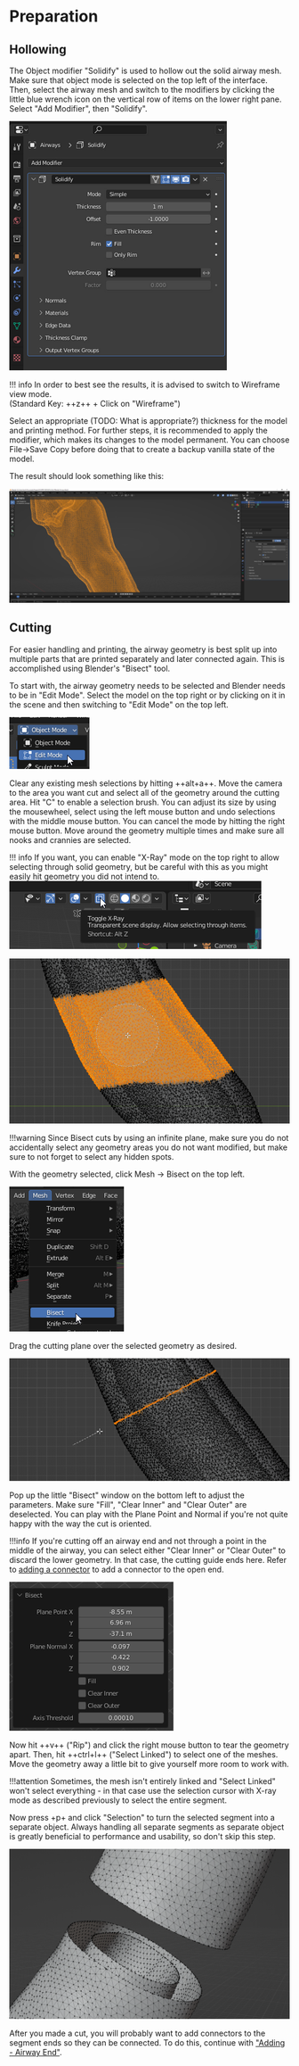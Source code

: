 # Preparation

## Hollowing

The Object modifier "Solidify" is used to hollow out the solid airway mesh. Make sure that object mode
is selected on the top left of the interface. Then, select the airway mesh and switch to the
modifiers by clicking the little blue wrench icon on the vertical row of items on the lower right pane. Select "Add Modifier",
then "Solidify". 

![Hollowed Airway](img/preparation_solidify.png)

!!! info
    In order to best see the results, it is advised to switch to Wireframe view mode.  
    (Standard Key: ++z++ + Click on "Wireframe")

Select an appropriate (TODO: What is appropriate?) thickness for the model and printing method. For further steps,
it is recommended to apply the modifier, which makes its changes to the model permanent. You can choose File->Save Copy before
doing that to create a backup vanilla state of the model.

The result should look something like this:

![Hollowed Airway](img/preparation_hollowing.png)

## Cutting

For easier handling and printing, the airway geometry is best split up into multiple parts that are printed separately
and later connected again. This is accomplished using Blender's "Bisect" tool.

To start with, the airway geometry needs to be selected and Blender needs to be in "Edit Mode". Select the model on the top right or by clicking on it in the scene and then switching to "Edit Mode" on the top left.

![Edit Mode](img/edit_mode.png)

Clear any existing mesh selections by hitting ++alt+a++. Move the camera to the area you want cut and select all of the geometry around the cutting area. Hit "C" to enable a selection brush. You can adjust its size by using the mousewheel, select using the left mouse button and undo selections with the middle mouse button. You can cancel the mode by hitting the right mouse button. Move around the geometry multiple times and make sure all nooks and crannies are selected. 

!!! info
    If you want, you can enable "X-Ray" mode on the top right to allow selecting through solid geometry, but be careful with this as you might easily hit geometry you did not intend to. ![X-Ray](img/x_ray.png)

![Bisect Selection](img/bisect_selecting.png)

!!!warning
    Since Bisect cuts by using an infinite plane, make sure you do not accidentally select any geometry areas you do not want modified, but make sure to not forget to select any hidden spots.

With the geometry selected, click Mesh -> Bisect on the top left.

![Bisect Menu](img/bisect_menu.png)

Drag the cutting plane over the selected geometry as desired.

![Bisecting](img/bisect_doing.png)

Pop up the little "Bisect" window on the bottom left to adjust the parameters. Make sure "Fill", "Clear Inner" and "Clear Outer" are deselected. You can play with the Plane Point and Normal if you're not quite happy with the way the cut is
oriented.

!!!info
    If you're cutting off an airway end and not through a point in the middle of the airway, you can select either "Clear Inner" or "Clear Outer" to discard the lower geometry. In that case, the cutting guide ends here. Refer to [adding a connector]() to add a connector to the open end.

![Bisecting](img/bisect_adjusting.png)

Now hit ++v++ ("Rip") and click the right mouse button to tear the geometry apart. Then, hit ++ctrl+l++ ("Select Linked") to select one of the meshes. Move the geometry away a little bit to give yourself more room to work with.

!!!attention
    Sometimes, the mesh isn't entirely linked and "Select Linked" won't select everything - in that case use the selection cursor with X-ray mode as described previously to select the entire segment.

Now press +p+ and click "Selection" to turn the selected segment into a separate object. Always handling all separate segments as separate object is greatly beneficial to performance and usability, so don't skip this step.

![After Bisect, Rip and Grab](img/bisect_after.png)

After you made a cut, you will probably want to add connectors to the segment ends so they can be connected. To do this, continue with ["Adding - Airway End"](../connectors/#adding-airway-end).